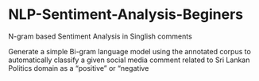 # NLP-Sentiment-Analysis-Beginers
N-gram based  Sentiment Analysis in Singlish comments

Generate a simple Bi-gram language model using the annotated corpus to automatically classify a given social media comment related to Sri Lankan Politics domain as a “positive” or “negative

